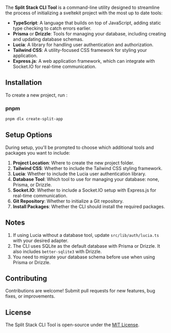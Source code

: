 The **Split Stack CLI Tool** is a command-line utility designed to streamline the process of initializing a sveltekit project with the most up to date tools:

- **TypeScript**: A language that builds on top of JavaScript, adding static type checking to catch errors earlier.
- **Prisma** or **Drizzle**: Tools for managing your database, including creating and updating database schemas.
- **Lucia**: A library for handling user authentication and authorization.
- **Tailwind CSS**: A utility-focused CSS framework for styling your application.
- **Express.js**: A web application framework, which can integrate with Socket.IO for real-time communication.

## Installation

To create a new project, run :

### pnpm

```bash
pnpm dlx create-split-app
```

## Setup Options

During setup, you'll be prompted to choose which additional tools and packages you want to include:

1. **Project Location**: Where to create the new project folder.
2. **Tailwind CSS**: Whether to include the Tailwind CSS styling framework.
3. **Lucia**: Whether to include the Lucia user authentication library.
4. **Database Tool**: Which tool to use for managing your database: none, Prisma, or Drizzle.
5. **Socket.IO**: Whether to include a Socket.IO setup with Express.js for real-time communication.
6. **Git Repository**: Whether to initialize a Git repository.
7. **Install Packages**: Whether the CLI should install the required packages.

## Notes

1. If using Lucia without a database tool, update `src/lib/auth/lucia.ts` with your desired adapter.
2. The CLI uses SQLite as the default database with Prisma or Drizzle. It also includes `better-sqlite3` with Drizzle.
3. You need to migrate your database schema before use when using Prisma or Drizzle.

## Contributing

Contributions are welcome! Submit pull requests for new features, bug fixes, or improvements.

## License

The Split Stack CLI Tool is open-source under the [MIT License](https://opensource.org/licenses/MIT).

